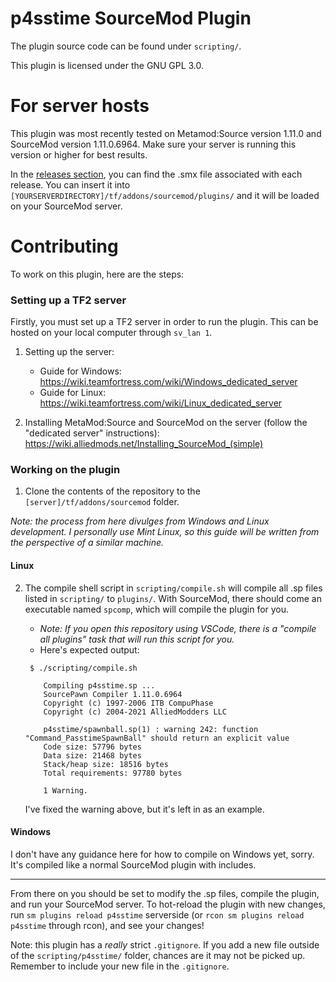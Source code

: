 # p4sstime SourceMod Plugin

The plugin source code can be found under `scripting/`.

This plugin is licensed under the GNU GPL 3.0.

# For server hosts

This plugin was most recently tested on Metamod:Source version 1.11.0 and SourceMod version 1.11.0.6964. Make sure your server is running this version or higher for best results.

In the [releases section](https://github.com/prplnorangesoda/p4sstime-plugin/releases), you can find the .smx file associated with each release. You can insert it into `[YOURSERVERDIRECTORY]/tf/addons/sourcemod/plugins/` and it will be loaded on your SourceMod server.

# Contributing

To work on this plugin, here are the steps:

### Setting up a TF2 server

Firstly, you must set up a TF2 server in order to run the plugin. This can be hosted on your local computer through `sv_lan 1`.

1. Setting up the server:

   - Guide for Windows: https://wiki.teamfortress.com/wiki/Windows_dedicated_server
   - Guide for Linux: https://wiki.teamfortress.com/wiki/Linux_dedicated_server

2. Installing MetaMod:Source and SourceMod on the server (follow the "dedicated server" instructions): https://wiki.alliedmods.net/Installing_SourceMod_(simple)

### Working on the plugin

1. Clone the contents of the repository to the `[server]/tf/addons/sourcemod` folder.

_Note: the process from here divulges from Windows and Linux development. I personally use Mint Linux, so this guide will be written from the perspective of a similar machine._

#### Linux

2.  The compile shell script in `scripting/compile.sh` will compile all .sp files listed in `scripting/` to `plugins/`. With SourceMod, there should come an executable named `spcomp`, which will compile the plugin for you.

    - _Note: If you open this repository using VSCode, there is a "compile all plugins" task that will run this script for you._
    - Here's expected output:

    ```
     $ ./scripting/compile.sh

    	Compiling p4sstime.sp ...
    	SourcePawn Compiler 1.11.0.6964
    	Copyright (c) 1997-2006 ITB CompuPhase
    	Copyright (c) 2004-2021 AlliedModders LLC

    	p4sstime/spawnball.sp(1) : warning 242: function "Command_PasstimeSpawnBall" should return an explicit value
    	Code size: 57796 bytes
    	Data size: 21468 bytes
    	Stack/heap size: 18516 bytes
    	Total requirements: 97780 bytes

    	1 Warning.
    ```

    I've fixed the warning above, but it's left in as an example.

#### Windows

I don't have any guidance here for how to compile on Windows yet, sorry. It's compiled like a normal SourceMod plugin with includes.

---

From there on you should be set to modify the .sp files, compile the plugin, and run your SourceMod server. To hot-reload the plugin with new changes, run `sm plugins reload p4sstime` serverside (or `rcon sm plugins reload p4sstime` through rcon), and see your changes!

Note: this plugin has a _really_ strict `.gitignore`. If you add a new file outside of the `scripting/p4sstime/` folder, chances are it may not be picked up. Remember to include your new file in the `.gitignore`.
